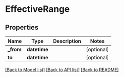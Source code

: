 # EffectiveRange

## Properties
Name | Type | Description | Notes
------------ | ------------- | ------------- | -------------
**_from** | **datetime** |  | [optional] 
**to** | **datetime** |  | [optional] 

[[Back to Model list]](../README.md#documentation-for-models) [[Back to API list]](../README.md#documentation-for-api-endpoints) [[Back to README]](../README.md)


